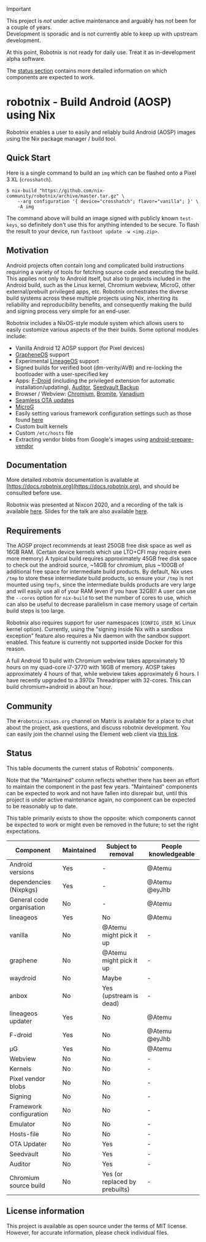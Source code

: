 <!--
SPDX-FileCopyrightText: 2020 Daniel Fullmer and robotnix contributors
SPDX-License-Identifier: MIT
-->

> [!IMPORTANT]
> This project is *not* under active maintenance and arguably has not been for a couple of years.  
> Development is sporadic and is not currently able to keep up with upstream development.

At this point, Robotnix is not ready for daily use. Treat it as in-development alpha software.

The [status section](#Status) contains more detailed information on which components are expected to work.

# robotnix - Build Android (AOSP) using Nix

Robotnix enables a user to easily and reliably build Android (AOSP) images using the Nix package manager / build tool.

## Quick Start
Here is a single command to build an `img` which can be flashed onto a Pixel 3 XL (`crosshatch`).
```console
$ nix-build "https://github.com/nix-community/robotnix/archive/master.tar.gz" \
    --arg configuration '{ device="crosshatch"; flavor="vanilla"; }' \
    -A img
```
The command above will build an image signed with publicly known `test-keys`, so definitely don't use this for anything intended to be secure.
To flash the result to your device, run `fastboot update -w <img.zip>`.

## Motivation
Android projects often contain long and complicated build instructions requiring a variety of tools for fetching source code and executing the build.
This applies not only to Android itself, but also to projects included in the Android build, such as the Linux kernel, Chromium webview, MicroG, other external/prebuilt privileged apps, etc.
Robotnix orchestrates the diverse build systems across these multiple projects using Nix, inheriting its reliability and reproducibility benefits, and consequently making the build and signing process very simple for an end-user.

Robotnix includes a NixOS-style module system which allows users to easily customize various aspects of the their builds.
Some optional modules include:
 - Vanilla Android 12 AOSP support (for Pixel devices)
 - [GrapheneOS](https://grapheneos.org/) support
 - Experimental [LineageOS](https://lineageos.org/) support
 - Signed builds for verified boot (dm-verity/AVB) and re-locking the bootloader with a user-specified key
 - Apps: [F-Droid](https://f-droid.org/) (including the privileged extension for automatic installation/updating), [Auditor](https://attestation.app/about), [Seedvault Backup](https://github.com/stevesoltys/backup)
 - Browser / Webview: [Chromium](https://www.chromium.org/Home), [Bromite](https://www.bromite.org/), [Vanadium](https://github.com/GrapheneOS/Vanadium)
 - [Seamless OTA updates](https://github.com/GrapheneOS/platform_packages_apps_Updater)
 - [MicroG](https://microg.org/)
 - Easily setting various framework configuration settings such as those found [here](https://android.googlesource.com/platform/frameworks/base/+/master/core/res/res/values/config.xml)
 - Custom built kernels
 - Custom `/etc/hosts` file
 - Extracting vendor blobs from Google's images using [android-prepare-vendor](https://github.com/anestisb/android-prepare-vendor)

## Documentation
More detailed robotnix documentation is available at [https://docs.robotnix.org](https://docs.robotnix.org), and should be consulted before use.

Robotnix was presented at Nixcon 2020, and a recording of the talk is available [here](https://youtu.be/7sQa04olUA0?t=22314).
Slides for the talk are also available [here](https://cfp.nixcon.org/media/robotnix-nixcon2020-final.pdf).

## Requirements
The AOSP project recommends at least 250GB free disk space as well as 16GB RAM. (Certain device kernels which use LTO+CFI may require even more memory)
A typical build requires approximately 45GB free disk space to check out the android source, ~14GB for chromium, plus ~100GB of additional free space for intermediate build products.
By default, Nix uses `/tmp` to store these intermediate build products, so ensure your `/tmp` is not mounted using `tmpfs`, since the intermediate builds products are very large and will easily use all of your RAM (even if you have 32GB)!
A user can use the `--cores` option for `nix-build` to set the number of cores to use, which can also be useful to decrease parallelism in case memory usage of certain build steps is too large.

Robotnix also requires support for user namespaces (`CONFIG_USER_NS` Linux kernel option).
Currently, using the "signing inside Nix with a sandbox exception" feature also requires a Nix daemon with the sandbox support enabled.
This feature is currently not supported inside Docker for this reason.

A full Android 10 build with Chromium webview takes approximately 10 hours on my quad-core i7-3770 with 16GB of memory.
AOSP takes approximately 4 hours of that, while webview takes approximately 6 hours.
I have recently upgraded to a 3970x Threadripper with 32-cores.
This can build chromium+android in about an hour.

## Community
The `#robotnix:nixos.org` channel on Matrix is available for a place to chat about the project, ask questions, and discuss robotnix development.
You can easily join the channel using the Element web client via [this link](https://app.element.io/#/room/#robotnix:nixos.org).

## Status

This table documents the current status of Robotnix' components.

Note that the "Maintained" column reflects whether there has been an effort to maintain the component in the past few years. "Maintained" components can be expected to work and not have fallen into disrepair but, until this project is under active maintenance again, no component can be expected to be reasonably up to date.

This table primarily exists to show the opposite: which components cannot be expected to work or might even be removed in the future; to set the right expectations.

| Component                 | Maintained | Subject to removal             | People knowledgeable |
|---------------------------|------------|--------------------------------|----------------------|
| Android versions          | Yes        | -                              | @Atemu               |
| dependencies (Nixpkgs)    | Yes        | -                              | @Atemu @eyJhb        |
| General code organisation | No         | -                              | @Atemu               |
| lineageos                 | Yes        | No                             | @Atemu               |
| vanilla                   | No         | @Atemu might pick it up        | -                    |
| graphene                  | No         | @Atemu might pick it up        | -                    |
| waydroid                  | No         | Maybe                          | -                    |
| anbox                     | No         | Yes (upstream is dead)         | -                    |
| lineageos updater         | Yes        | No                             | @Atemu               |
| F-droid                   | Yes        | No                             | @Atemu @eyJhb        |
| µG                        | Yes        | No                             | @Atemu               |
| Webview                   | No         | No                             | -                    |
| Kernels                   | No         | No                             | -                    |
| Pixel vendor blobs        | No         | No                             | -                    |
| Signing                   | No         | No                             | -                    |
| Framework configuration   | No         | No                             | -                    |
| Emulator                  | No         | No                             | -                    |
| Hosts-file                | No         | No                             | -                    |
| OTA Updater               | No         | Yes                            | -                    |
| Seedvault                 | No         | Yes                            | -                    |
| Auditor                   | No         | Yes                            | -                    |
| Chromium source build     | No         | Yes (or replaced by prebuilts) | -                    |

## License information
This project is available as open source under the terms of MIT license. However, for accurate information, please check individual files.
